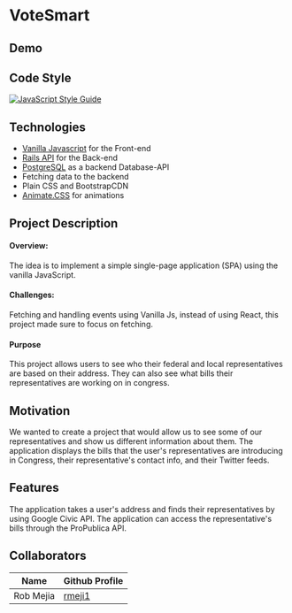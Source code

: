 # VoteSmart

## Demo



## Code Style
[![JavaScript Style Guide](https://cdn.rawgit.com/standard/standard/master/badge.svg)](https://github.com/standard/standard)

## Technologies
* [Vanilla Javascript](https://developer.mozilla.org/en-US/docs/Web/JavaScript) for the Front-end
* [Rails API](https://rubyonrails.org/) for the Back-end
* [PostgreSQL](https://www.postgresql.org/) as a backend Database-API
* Fetching data to the backend
* Plain CSS and BootstrapCDN
* [Animate.CSS](https://daneden.github.io/animate.css/) for animations

## Project Description

#### Overview: 
The idea is to implement a simple single-page application (SPA) using the vanilla JavaScript.

#### Challenges:
Fetching and handling events using Vanilla Js, instead of using React, this project made sure to focus on fetching.

#### Purpose
This project allows users to see who their federal and local representatives are based on their address. They can also see what bills their representatives are working on in congress. 

## Motivation
We wanted to create a project that would allow us to see some of our representatives and show us different information about them. The application displays the bills that the user's representatives are introducing in Congress, their representative's contact info, and their Twitter feeds.

## Features

The application takes a user's address and finds their representatives by using Google Civic API. The application can access the representative's bills through the ProPublica API.

## Collaborators 
| Name      | Github Profile |
| ----------- | ----------- |
| Rob Mejia      | [rmeji1 ](https://github.com/rmeji1) |

